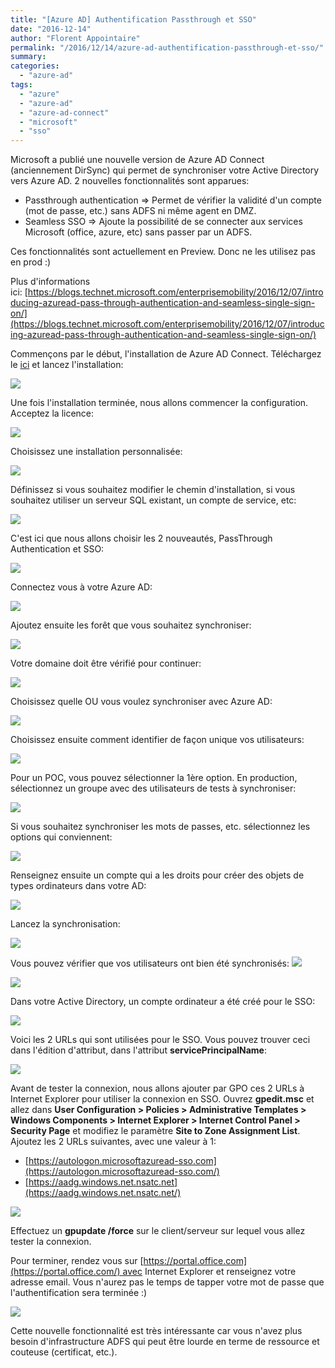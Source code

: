 ```yaml
---
title: "[Azure AD] Authentification Passthrough et SSO"
date: "2016-12-14"
author: "Florent Appointaire"
permalink: "/2016/12/14/azure-ad-authentification-passthrough-et-sso/"
summary: 
categories: 
  - "azure-ad"
tags: 
  - "azure"
  - "azure-ad"
  - "azure-ad-connect"
  - "microsoft"
  - "sso"
---
```

Microsoft a publié une nouvelle version de Azure AD Connect (anciennement DirSync) qui permet de synchroniser votre Active Directory vers Azure AD. 2 nouvelles fonctionnalités sont apparues:

- Passthrough authentication => Permet de vérifier la validité d'un compte (mot de passe, etc.) sans ADFS ni même agent en DMZ.
- Seamless SSO => Ajoute la possibilité de se connecter aux services Microsoft (office, azure, etc) sans passer par un ADFS.

Ces fonctionnalités sont actuellement en Preview. Donc ne les utilisez pas en prod :)

Plus d'informations ici: [https://blogs.technet.microsoft.com/enterprisemobility/2016/12/07/introducing-azuread-pass-through-authentication-and-seamless-single-sign-on/](https://blogs.technet.microsoft.com/enterprisemobility/2016/12/07/introducing-azuread-pass-through-authentication-and-seamless-single-sign-on/)

Commençons par le début, l'installation de Azure AD Connect. Téléchargez le [ici](https://www.microsoft.com/en-us/download/details.aspx?id=47594) et lancez l'installation:

[![](https://cloudyjourney.fr/wp-content/uploads/2018/01/2016-12-13_15-46-34.png)](https://cloudyjourney.fr/wp-content/uploads/2018/01/2016-12-13_15-46-34.png)

Une fois l'installation terminée, nous allons commencer la configuration. Acceptez la licence:

[![](https://cloudyjourney.fr/wp-content/uploads/2018/01/pastedimage1481643891543v1.png)](https://cloudyjourney.fr/wp-content/uploads/2018/01/pastedimage1481643891543v1.png)

Choisissez une installation personnalisée:

[![](https://cloudyjourney.fr/wp-content/uploads/2018/01/pastedimage1481643907449v2.png)](https://cloudyjourney.fr/wp-content/uploads/2018/01/pastedimage1481643907449v2.png)

Définissez si vous souhaitez modifier le chemin d'installation, si vous souhaitez utiliser un serveur SQL existant, un compte de service, etc:

[![](https://cloudyjourney.fr/wp-content/uploads/2018/01/pastedimage1481643950034v3.png)](https://cloudyjourney.fr/wp-content/uploads/2018/01/pastedimage1481643950034v3.png)

C'est ici que nous allons choisir les 2 nouveautés, PassThrough Authentication et SSO:

[![](https://cloudyjourney.fr/wp-content/uploads/2018/01/pastedimage1481643986117v4.png)](https://cloudyjourney.fr/wp-content/uploads/2018/01/pastedimage1481643986117v4.png)

Connectez vous à votre Azure AD:

[![](https://cloudyjourney.fr/wp-content/uploads/2018/01/pastedimage1481644005880v5.png)](https://cloudyjourney.fr/wp-content/uploads/2018/01/pastedimage1481644005880v5.png)

Ajoutez ensuite les forêt que vous souhaitez synchroniser:

[![](https://cloudyjourney.fr/wp-content/uploads/2018/01/pastedimage1481644031344v6.png)](https://cloudyjourney.fr/wp-content/uploads/2018/01/pastedimage1481644031344v6.png)

Votre domaine doit être vérifié pour continuer:

[![](https://cloudyjourney.fr/wp-content/uploads/2018/01/pastedimage1481644050721v7.png)](https://cloudyjourney.fr/wp-content/uploads/2018/01/pastedimage1481644050721v7.png)

Choisissez quelle OU vous voulez synchroniser avec Azure AD:

[![](https://cloudyjourney.fr/wp-content/uploads/2018/01/pastedimage1481644067265v8.png)](https://cloudyjourney.fr/wp-content/uploads/2018/01/pastedimage1481644067265v8.png)

Choisissez ensuite comment identifier de façon unique vos utilisateurs:

[![](https://cloudyjourney.fr/wp-content/uploads/2018/01/pastedimage1481644090408v9.png)](https://cloudyjourney.fr/wp-content/uploads/2018/01/pastedimage1481644090408v9.png)

Pour un POC, vous pouvez sélectionner la 1ère option. En production, sélectionnez un groupe avec des utilisateurs de tests à synchroniser:

[![](https://cloudyjourney.fr/wp-content/uploads/2018/01/pastedimage1481644137598v10.png)](https://cloudyjourney.fr/wp-content/uploads/2018/01/pastedimage1481644137598v10.png)

Si vous souhaitez synchroniser les mots de passes, etc. sélectionnez les options qui conviennent:

[![](https://cloudyjourney.fr/wp-content/uploads/2018/01/pastedimage1481644163156v11.png)](https://cloudyjourney.fr/wp-content/uploads/2018/01/pastedimage1481644163156v11.png)

Renseignez ensuite un compte qui a les droits pour créer des objets de types ordinateurs dans votre AD:

[![](https://cloudyjourney.fr/wp-content/uploads/2018/01/pastedimage1481644195886v12.png)](https://cloudyjourney.fr/wp-content/uploads/2018/01/pastedimage1481644195886v12.png)

Lancez la synchronisation:

[![](https://cloudyjourney.fr/wp-content/uploads/2018/01/pastedimage1481644207922v13.png)](https://cloudyjourney.fr/wp-content/uploads/2018/01/pastedimage1481644207922v13.png)

Vous pouvez vérifier que vos utilisateurs ont bien été synchronisés: [![](https://cloudyjourney.fr/wp-content/uploads/2018/01/pastedimage1481644235410v14.png)](https://cloudyjourney.fr/wp-content/uploads/2018/01/pastedimage1481644235410v14.png)

[![](https://cloudyjourney.fr/wp-content/uploads/2018/01/pastedimage1481644327391v15.png)](https://cloudyjourney.fr/wp-content/uploads/2018/01/pastedimage1481644327391v15.png)

Dans votre Active Directory, un compte ordinateur a été créé pour le SSO:

[![](https://cloudyjourney.fr/wp-content/uploads/2018/01/pastedimage1481644355453v16.png)](https://cloudyjourney.fr/wp-content/uploads/2018/01/pastedimage1481644355453v16.png)

Voici les 2 URLs qui sont utilisées pour le SSO. Vous pouvez trouver ceci dans l'édition d'attribut, dans l'attribut **servicePrincipalName**:

[![](https://cloudyjourney.fr/wp-content/uploads/2018/01/pastedimage1481644414530v18.png)](https://cloudyjourney.fr/wp-content/uploads/2018/01/pastedimage1481644414530v18.png)

Avant de tester la connexion, nous allons ajouter par GPO ces 2 URLs à Internet Explorer pour utiliser la connexion en SSO. Ouvrez **gpedit.msc** et allez dans **User Configuration > Policies > Administrative Templates > Windows Components > Internet Explorer > Internet Control Panel > Security Page** et modifiez le paramètre **Site to Zone Assignment List**. Ajoutez les 2 URLs suivantes, avec une valeur à 1:

- [https://autologon.microsoftazuread-sso.com](https://autologon.microsoftazuread-sso.com/)
- [https://aadg.windows.net.nsatc.net](https://aadg.windows.net.nsatc.net/)

[![](https://cloudyjourney.fr/wp-content/uploads/2018/01/pastedimage1481644653565v19.png)](https://cloudyjourney.fr/wp-content/uploads/2018/01/pastedimage1481644653565v19.png)

Effectuez un **gpupdate /force** sur le client/serveur sur lequel vous allez tester la connexion.

Pour terminer, rendez vous sur [https://portal.office.com](https://portal.office.com/) avec Internet Explorer et renseignez votre adresse email. Vous n'aurez pas le temps de tapper votre mot de passe que l'authentification sera terminée :)

[![](https://cloudyjourney.fr/wp-content/uploads/2018/01/2016-12-13_16-32-52.gif)](https://cloudyjourney.fr/wp-content/uploads/2018/01/2016-12-13_16-32-52.gif)

Cette nouvelle fonctionnalité est très intéressante car vous n'avez plus besoin d'infrastructure ADFS qui peut être lourde en terme de ressource et couteuse (certificat, etc.).
